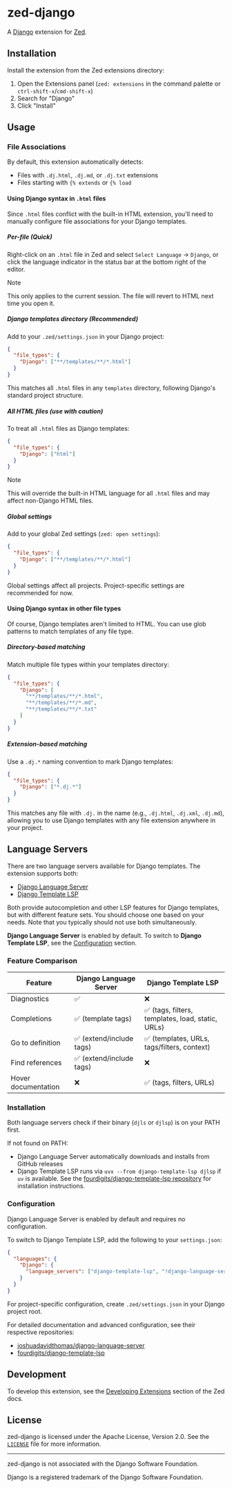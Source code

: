 # zed-django

A [Django](https://djangoproject.com) extension for [Zed](https://zed.dev).

## Installation

Install the extension from the Zed extensions directory:

1. Open the Extensions panel (`zed: extensions` in the command palette or `ctrl-shift-x`/`cmd-shift-x`)
2. Search for "Django"
3. Click "Install"

## Usage

### File Associations

By default, this extension automatically detects:

- Files with `.dj.html`, `.dj.md`, or `.dj.txt` extensions
- Files starting with `{% extends` or `{% load`

#### Using Django syntax in `.html` files

Since `.html` files conflict with the built-in HTML extension, you'll need to manually configure file associations for your Django templates.

##### Per-file (Quick)

Right-click on an `.html` file in Zed and select `Select Language` → `Django`, or click the language indicator in the status bar at the bottom right of the editor.

> [!NOTE]
> This only applies to the current session. The file will revert to HTML next time you open it.

##### Django templates directory (Recommended)

Add to your `.zed/settings.json` in your Django project:

```json
{
  "file_types": {
    "Django": ["**/templates/**/*.html"]
  }
}
```

This matches all `.html` files in any `templates` directory, following Django's standard project structure.

##### All HTML files (use with caution)

To treat all `.html` files as Django templates:

```json
{
  "file_types": {
    "Django": ["html"]
  }
}
```

> [!NOTE]
> This will override the built-in HTML language for all `.html` files and may affect non-Django HTML files.

##### Global settings

Add to your global Zed settings (`zed: open settings`):

```json
{
  "file_types": {
    "Django": ["**/templates/**/*.html"]
  }
}
```

Global settings affect all projects. Project-specific settings are recommended for now.

#### Using Django syntax in other file types

Of course, Django templates aren't limited to HTML. You can use glob patterns to match templates of any file type.

##### Directory-based matching

Match multiple file types within your templates directory:

```json
{
  "file_types": {
    "Django": [
      "**/templates/**/*.html",
      "**/templates/**/*.md",
      "**/templates/**/*.txt"
    ]
  }
}
```

##### Extension-based matching

Use a `.dj.*` naming convention to mark Django templates:

```json
{
  "file_types": {
    "Django": ["*.dj.*"]
  }
}
```

This matches any file with `.dj.` in the name (e.g., `.dj.html`, `.dj.xml`, `.dj.md`), allowing you to use Django templates with any file extension anywhere in your project.

## Language Servers

There are two language servers available for Django templates. The extension supports both:

- [Django Language Server](https://github.com/joshuadavidthomas/django-language-server)
- [Django Template LSP](https://github.com/fourdigits/django-template-lsp)

Both provide autocompletion and other LSP features for Django templates, but with different feature sets. You should choose one based on your needs. Note that you typically should not use both simultaneously.

**Django Language Server** is enabled by default. To switch to **Django Template LSP**, see the [Configuration](#configuration) section.

### Feature Comparison

| Feature | Django Language Server | Django Template LSP |
|---------|----------------------|---------------------|
| Diagnostics | ✅ | ❌ |
| Completions | ✅ (template tags) | ✅ (tags, filters, templates, load, static, URLs) |
| Go to definition | ✅ (extend/include tags) | ✅ (templates, URLs, tags/filters, context) |
| Find references | ✅ (extend/include tags) | ❌ |
| Hover documentation | ❌ | ✅ (tags, filters, URLs) |

### Installation

Both language servers check if their binary (`djls` or `djlsp`) is on your PATH first.

If not found on PATH:

- Django Language Server automatically downloads and installs from GitHub releases
- Django Template LSP runs via `uvx --from django-template-lsp djlsp` if `uv` is available. See the [fourdigits/django-template-lsp repository](https://github.com/fourdigits/django-template-lsp) for installation instructions.

### Configuration

Django Language Server is enabled by default and requires no configuration.

To switch to Django Template LSP, add the following to your `settings.json`:

```json
{
  "languages": {
    "Django": {
      "language_servers": ["django-template-lsp", "!django-language-server", "..."]
    }
  }
}
```

For project-specific configuration, create `.zed/settings.json` in your Django project root.

For detailed documentation and advanced configuration, see their respective repositories:

- [joshuadavidthomas/django-language-server](https://github.com/joshuadavidthomas/django-language-server)
- [fourdigits/django-template-lsp](https://github.com/fourdigits/django-template-lsp)

## Development

To develop this extension, see the [Developing Extensions](https://zed.dev/docs/extensions/developing-extensions) section of the Zed docs.

## License

zed-django is licensed under the Apache License, Version 2.0. See the [`LICENSE`](LICENSE) file for more information.

---

zed-django is not associated with the Django Software Foundation.

Django is a registered trademark of the Django Software Foundation.

